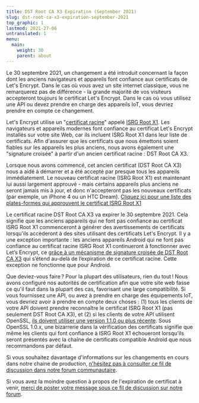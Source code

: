```yaml
---
title: DST Root CA X3 Expiration (September 2021)
slug: dst-root-ca-x3-expiration-september-2021
top_graphic: 1
lastmod: 2021-27-06
untranslated: 1
menu:
  main:
    weight: 30
    parent: about
---
```



Le 30 septembre 2021, un changement a été introduit concernant la façon dont les anciens navigateurs et appareils font confiance aux certificats de Let's Encrypt. Dans le cas où vous avez un site internet classique, vous ne  remarquerez pas de différence - la grande majorité de vos visiteurs accepteront toujours le certificat Let's Encrypt. Dans le cas où vous utilisez une API ou devez prendre en charge des appareils IoT, vous devriez prendre en compte  ce changement.

Let's Encrypt utilise un "[certificat racine][root certificate]" appelé [ISRG Root X1]. Les navigateurs et appareils modernes font confiance au certificat Let's Encrypt installés sur votre site Web, car ils incluent ISRG Root X1 dans leur liste de certificats. Afin d'assurer que les certificats que nous émettons soient fiables sur les appareils les plus anciens, nous avons également une "signature croisée" à partir d'un ancien certificat racine : DST Root CA X3.

Lorsque nous avons commencé, cet ancien certificat (DST Root CA X3) nous a aidé à démarrer et a été accepté par presque tous les appareils immédiatement. Le nouveau certificat racine (ISRG Root X1) est maintenant lui aussi largement approuvé - mais certains appareils plus anciens ne seront jamais mis à jour, et donc n'accepteront pas les nouveaux certificats (par exemple, un iPhone 4 ou un HTC Dream). [Cliquez ici pour une liste des plates-formes qui approuvent le certificat ISRG Root X1][compatibility]

Le certificat racine DST Root CA X3 va expirer le 30 septembre 2021. Cela signifie que les anciens appareils qui ne font pas confiance au certificat ISRG Root X1 commenceront à générer des avertissements de certificats lorsqu'ils accèderont à des sites utilisant des certificats Let's Encrypt. Il y a une exception importante : les anciens appareils Android qui ne font pas confiance au certificat racine ISRG Root X1 continueront à fonctionner avec Let’s Encrypt, ce [grâce à un mécanisme de signature croisée de DST Root CA X3][cross-sign] qui s’étend au-delà de l’expiration de ce certificat racine. Cette exception ne fonctionne que pour Android.

Que deviez-vous faire ? Pour la plupart des utilisateurs, rien du tout ! Nous avons configuré nos autorités de certification afin que votre site web fasse ce qu'il faut dans la plupart des cas, favorisant une large compatibilité. Si vous fournissez une API, ou avez à prendre en charge des équipements IoT, vous devriez avoir à prendre en compte deux choses : (1) tous les clients de votre API doivent prendre reconnaître le certificat ISRG Root X1 (pas seulement DST Root CA X3), et (2) si les clients de votre API utilisent OpenSSL, [ils doivent utiliser une version 1.1.0 ou plus récente][openssl]. Sous OpenSSL 1.0.x, une bizarrerie dans la vérification des certificats signifie que même les clients qui font confiance à ISRG Root X1 échoueront lorsqu'ils seront présentés avec la chaîne de certificats compatible Android que nous recommandons par défaut. 

Si vous souhaitez davantage d'informations sur les changements en cours dans notre chaine de production, [n'hésitez pas à consulter ce fil de discussion dans notre forum communautaire][production].

Si vous avez la moindre question à propos de l'expiration de certificat à venir, [merci de poster votre message sous ce fil de discussion sur notre forum][forum].

[root certificate]: /docs/glossary/#def-root
[ISRG Root X1]: /certificates/
[cross-sign]: /2020/12/21/extending-android-compatibility.html
[openssl]: https://community.letsencrypt.org/t/openssl-client-compatibility-changes-for-let-s-encrypt-certificates/143816
[forum]: https://community.letsencrypt.org/t/help-thread-for-dst-root-ca-x3-expiration-september-2021/149190
[compatibility]: /docs/cert-compat/
[production]: https://community.letsencrypt.org/t/production-chain-changes/150739